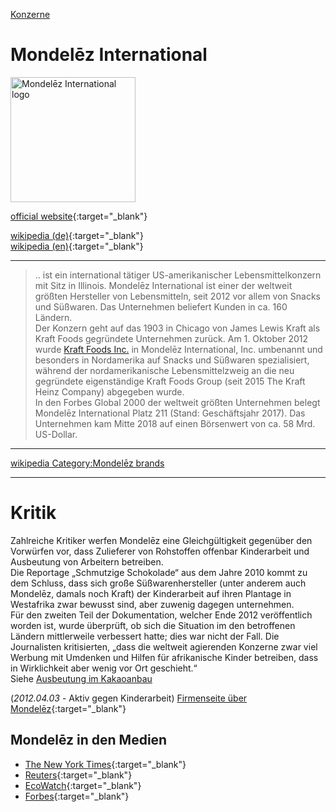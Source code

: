 [Konzerne](../konzerne.html)   

# Mondelēz International

<img src="https://upload.wikimedia.org/wikipedia/commons/c/c7/Mondelez_international_2012_logo.svg" height="200" alt="Mondelēz International logo">   

[official website](http://www.mondelezinternational.com/){:target="_blank"}   

[wikipedia (de)](https://de.wikipedia.org/wiki/Mondel%C4%93z_International){:target="_blank"}   
[wikipedia (en)](https://en.wikipedia.org/wiki/Mondelez_International){:target="_blank"}   

---

> .. ist ein international tätiger US-amerikanischer Lebensmittelkonzern mit Sitz in Illinois. Mondelēz International ist einer der weltweit größten Hersteller von Lebensmitteln, seit 2012 vor allem von Snacks und Süßwaren. Das Unternehmen beliefert Kunden in ca. 160 Ländern.  
Der Konzern geht auf das 1903 in Chicago von James Lewis Kraft als Kraft Foods gegründete Unternehmen zurück. Am 1. Oktober 2012 wurde [Kraft Foods Inc.](../konzerne/kraft_foods_inc.html) in Mondelēz International, Inc. umbenannt und besonders in Nordamerika auf Snacks und Süßwaren spezialisiert, während der nordamerikanische Lebensmittelzweig an die neu gegründete eigenständige Kraft Foods Group (seit 2015 The Kraft Heinz Company) abgegeben wurde.  
In den Forbes Global 2000 der weltweit größten Unternehmen belegt Mondelēz International Platz 211 (Stand: Geschäftsjahr 2017). Das Unternehmen kam Mitte 2018 auf einen Börsenwert von ca. 58 Mrd. US-Dollar.  

---

[wikipedia Category:Mondelēz brands](https://en.wikipedia.org/wiki/Category:Mondel%C4%93z_brands)

---

# Kritik

Zahlreiche Kritiker werfen Mondelēz eine Gleichgültigkeit gegenüber den Vorwürfen vor, dass  Zulieferer von Rohstoffen offenbar Kinderarbeit und Ausbeutung von Arbeitern betreiben.   
Die Reportage „Schmutzige Schokolade“ aus dem Jahre 2010 kommt zu dem Schluss, dass sich große Süßwarenhersteller (unter anderem auch Mondelēz, damals noch Kraft) der Kinderarbeit auf ihren Plantage in Westafrika zwar bewusst sind, aber zuwenig dagegen unternehmen.   
Für den zweiten Teil der Dokumentation, welcher Ende 2012 veröffentlich worden ist, wurde überprüft, ob sich die Situation im den betroffenen Ländern mittlerweile verbessert hatte; dies war nicht der Fall. Die Journalisten kritisierten, „dass die weltweit agierenden Konzerne zwar viel Werbung mit Umdenken und Hilfen für afrikanische Kinder betreiben, dass in Wirklichkeit aber wenig vor Ort geschieht.“   
Siehe [Ausbeutung im Kakaoanbau](../thema/kakaoanbau#ausbeutung)   

(_2012.04.03_ - Aktiv gegen Kinderarbeit) [Firmenseite über Mondelēz](https://www.aktiv-gegen-kinderarbeit.de/firma/mondelez-vormals-kraft/){:target="_blank"}   

## Mondelēz in den Medien
* [The New York Times](https://www.nytimes.com/topic/company/mondelez-international-inc){:target="_blank"}   
* [Reuters](https://www.reuters.com/finance/stocks/company-news/MDLZ.O){:target="_blank"}   
* [EcoWatch](https://www.ecowatch.com/tag/mondelez){:target="_blank"}   
* [Forbes](https://www.forbes.com/companies/unilever/#35780a2b293d){:target="_blank"}   
